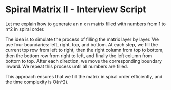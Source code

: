 # Spiral Matrix II - Interview Script

Let me explain how to generate an n x n matrix filled with numbers from 1 to n^2 in spiral order.

The idea is to simulate the process of filling the matrix layer by layer. We use four boundaries: left, right, top, and bottom. At each step, we fill the current top row from left to right, then the right column from top to bottom, then the bottom row from right to left, and finally the left column from bottom to top. After each direction, we move the corresponding boundary inward. We repeat this process until all numbers are filled.

This approach ensures that we fill the matrix in spiral order efficiently, and the time complexity is O(n^2). 